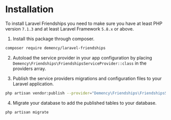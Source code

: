 # Installation

To install Laravel Friendships you need to make sure you have at least PHP version `7.1.3` and at least Laravel Framework `5.8.x` or above.

1. Install this package through composer.
```sh
composer require demency/laravel-friendships
```

2. Autoload the service provider in your app configuration by placing `Demency\Friendships\FriendshipsServiceProvider::class` in the providers array.

3. Publish the service providers migrations and configuration files to your Laravel application.
```sh
php artisan vendor:publish --provider="Demency\Friendships\FriendshipsServiceProvider"
```

4. Migrate your database to add the published tables to your database.
```sh
php artisan migrate
```
